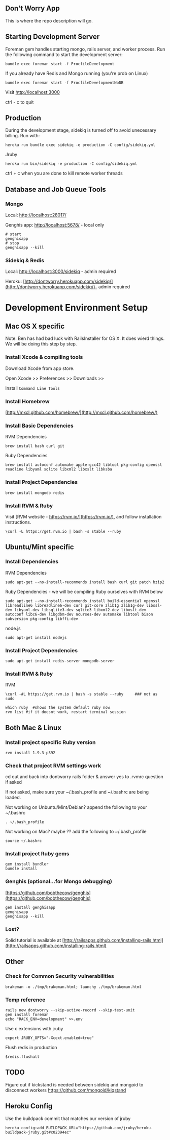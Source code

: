 Don't Worry App
-----------------

This is where the repo description will go.

## Starting Development Server

Foreman gem handles starting mongo, rails server, and worker process. 
Run the following command to start the development server:

    bundle exec foreman start -f ProcfileDevelopment

If you already have Redis and Mongo running (you're prob on Linux)
    
    bundle exec foreman start -f ProcfileDevelopmentNoDB

Visit [http://localhost:3000](http://localhost:3000)

ctrl - c to quit

## Production
During the development stage, sidekiq is turned off to avoid unecessary billing.
Run with:

    heroku run bundle exec sidekiq -e production -C config/sidekiq.yml

Jruby

    heroku run bin/sidekiq -e production -C config/sidekiq.yml

ctrl + c when you are done to kill remote worker threads

## Database and Job Queue Tools

### Mongo
Local: [http://localhost:28017/](http://localhost:28017/)

Genghis app: [http://localhost:5678/](http://localhost:5678/) - local only

    # start
    genghisapp
    # stop
    genghisapp --kill

### Sidekiq & Redis
Local:
[http://localhost:3000/sidekiq](http://localhost:3000/sidekiq) - admin required

Heroku:
[http://dontworry.herokuapp.com/sidekiq/](http://dontworry.herokuapp.com/sidekiq/)- admin required

# Development Environment Setup
## Mac OS X specific
Note: Ben has had bad luck with RailsInstaller for OS X. It does wierd things. We
will be doing this step by step.
### Install Xcode & compiling tools
Download Xcode from app store.

Open Xcode >> Preferences >> Downloads >>

Install `Command Line Tools`

### Install Homebrew
[http://mxcl.github.com/homebrew/](http://mxcl.github.com/homebrew/)

### Install Basic Dependencies
RVM Dependencies
    
    brew install bash curl git

Ruby Dependencies
    
    brew install autoconf automake apple-gcc42 libtool pkg-config openssl readline libyaml sqlite libxml2 libxslt libksba

### Install Project Dependencies
    brew install mongodb redis

### Install RVM & Ruby

Visit [RVM website - https://rvm.io/](https://rvm.io/), and follow installation instructions.

    \curl -L https://get.rvm.io | bash -s stable --ruby

## Ubuntu/Mint specific
### Install Dependencies
RVM Dependencies

    sudo apt-get --no-install-recommends install bash curl git patch bzip2

Ruby Dependencies - we will be compiling Ruby ourselves with RVM below

    sudo apt-get --no-install-recommends install build-essential openssl libreadline6 libreadline6-dev curl git-core zlib1g zlib1g-dev libssl-dev libyaml-dev libsqlite3-dev sqlite3 libxml2-dev libxslt-dev autoconf libc6-dev libgdbm-dev ncurses-dev automake libtool bison subversion pkg-config libffi-dev

node.js

    sudo apt-get install nodejs

### Install Project Dependencies
    sudo apt-get install redis-server mongodb-server
    

### Install RVM & Ruby
RVM

    \curl -#L https://get.rvm.io | bash -s stable --ruby     ### not as sudo

    which ruby  #shows the system default ruby now
    rvm list #if it doesnt work, restart terminal session

## Both Mac & Linux
### Install project specific Ruby version
    rvm install 1.9.3-p392

### Check that project RVM settings work
cd out and back into dontworry rails folder &
answer yes to .rvmrc question if asked

If not asked, make sure your ~/.bash_profile and ~/.bashrc are being loaded. 

Not working on Unbuntu/Mint/Debian? append the following to your ~/.bashrc

    . ~/.bash_profile

Not working on Mac? maybe ?? add the following to ~/.bash_profile
    
    source ~/.bashrc 

### Install project Ruby gems

    gem install bundler
    bundle install

### Genghis (optional...for Mongo debugging)
[https://github.com/bobthecow/genghis](https://github.com/bobthecow/genghis)

    gem install genghisapp
    genghisapp
    genghisapp --kill

### Lost?
Solid tutorial is available at [http://railsapps.github.com/installing-rails.html](http://railsapps.github.com/installing-rails.html)

Other
-----

### Check for Common Security vulnerabilities
    brakeman -o ./tmp/brakeman.html; launchy ./tmp/brakeman.html 

### Temp reference
    rails new dontworry --skip-active-record --skip-test-unit
    gem install foreman
    echo "RACK_ENV=development" >>.env

Use c extensions with jruby

    export JRUBY_OPTS="-Xcext.enabled=true"

Flush redis in production

    $redis.flushall


TODO
----

Figure out if kickstand is needed between sidekiq and mongoid to disconnect workers
https://github.com/mongoid/kiqstand


Heroku Config
-------------
Use the buildpack commit that matches our version of jruby

    heroku config:add BUILDPACK_URL="https://github.com/jruby/heroku-buildpack-jruby.git#c02394ec"